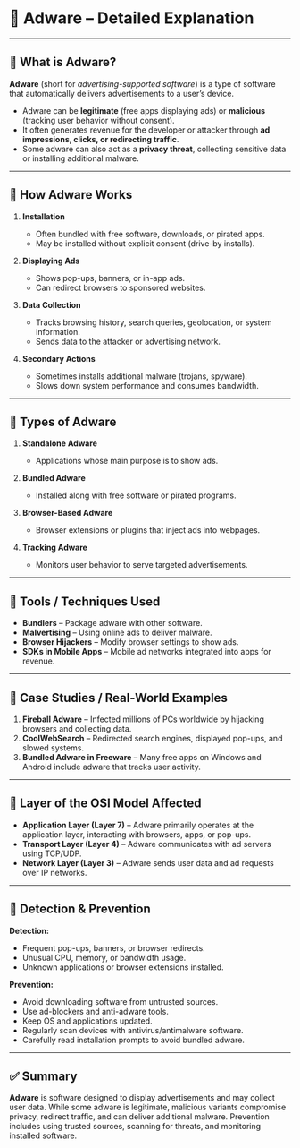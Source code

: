 # 📢 Adware – Detailed Explanation

---

## 🔹 What is Adware?
**Adware** (short for *advertising-supported software*) is a type of software that automatically delivers advertisements to a user’s device.

- Adware can be **legitimate** (free apps displaying ads) or **malicious** (tracking user behavior without consent).
- It often generates revenue for the developer or attacker through **ad impressions, clicks, or redirecting traffic**.
- Some adware can also act as a **privacy threat**, collecting sensitive data or installing additional malware.

---

## 🔹 How Adware Works

1. **Installation**
   - Often bundled with free software, downloads, or pirated apps.
   - May be installed without explicit consent (drive-by installs).

2. **Displaying Ads**
   - Shows pop-ups, banners, or in-app ads.
   - Can redirect browsers to sponsored websites.

3. **Data Collection**
   - Tracks browsing history, search queries, geolocation, or system information.
   - Sends data to the attacker or advertising network.

4. **Secondary Actions**
   - Sometimes installs additional malware (trojans, spyware).
   - Slows down system performance and consumes bandwidth.

---

## 🔹 Types of Adware

1. **Standalone Adware**
   - Applications whose main purpose is to show ads.

2. **Bundled Adware**
   - Installed along with free software or pirated programs.

3. **Browser-Based Adware**
   - Browser extensions or plugins that inject ads into webpages.

4. **Tracking Adware**
   - Monitors user behavior to serve targeted advertisements.

---

## 🔹 Tools / Techniques Used

- **Bundlers** – Package adware with other software.
- **Malvertising** – Using online ads to deliver malware.
- **Browser Hijackers** – Modify browser settings to show ads.
- **SDKs in Mobile Apps** – Mobile ad networks integrated into apps for revenue.

---

## 🔹 Case Studies / Real-World Examples

1. **Fireball Adware** – Infected millions of PCs worldwide by hijacking browsers and collecting data.
2. **CoolWebSearch** – Redirected search engines, displayed pop-ups, and slowed systems.
3. **Bundled Adware in Freeware** – Many free apps on Windows and Android include adware that tracks user activity.

---

## 🔹 Layer of the OSI Model Affected

- **Application Layer (Layer 7)** – Adware primarily operates at the application layer, interacting with browsers, apps, or pop-ups.
- **Transport Layer (Layer 4)** – Adware communicates with ad servers using TCP/UDP.
- **Network Layer (Layer 3)** – Adware sends user data and ad requests over IP networks.

---

## 🔹 Detection & Prevention

**Detection:**
- Frequent pop-ups, banners, or browser redirects.
- Unusual CPU, memory, or bandwidth usage.
- Unknown applications or browser extensions installed.

**Prevention:**
- Avoid downloading software from untrusted sources.
- Use ad-blockers and anti-adware tools.
- Keep OS and applications updated.
- Regularly scan devices with antivirus/antimalware software.
- Carefully read installation prompts to avoid bundled adware.

---

## ✅ Summary
**Adware** is software designed to display advertisements and may collect user data. While some adware is legitimate, malicious variants compromise privacy, redirect traffic, and can deliver additional malware. Prevention includes using trusted sources, scanning for threats, and monitoring installed software.
